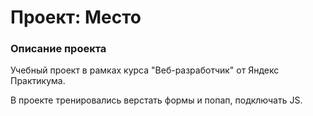 # Проект: Место

### Описание проекта

Учебный проект в рамках курса "Веб-разработчик" от Яндекс Практикума.

В проекте тренировались верстать формы и попап, подключать JS.
